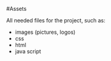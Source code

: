 #Assets

All needed files for the project, such as:

- images (pictures, logos)
- css 
- html 
- java script 
